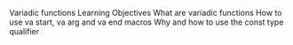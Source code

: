 Variadic functions
Learning Objectives
What are variadic functions
How to use va start, va arg and va end macros
Why and how to use the const type qualifier
